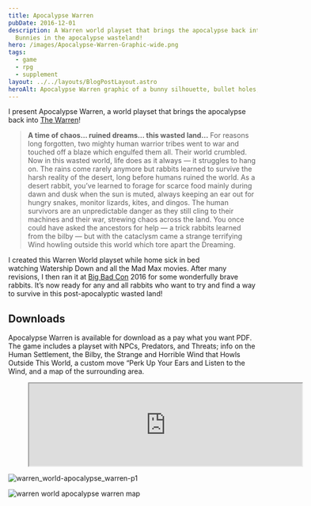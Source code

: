 ```yaml
---
title: Apocalypse Warren
pubDate: 2016-12-01
description: A Warren world playset that brings the apocalypse back into The Warren!
  Bunnies in the apocalypse wasteland!
hero: /images/Apocalypse-Warren-Graphic-wide.png
tags:
  - game
  - rpg
  - supplement
layout: ../../layouts/BlogPostLayout.astro
heroAlt: Apocalypse Warren graphic of a bunny silhouette, bullet holes, and tire tracks
---
```


I present Apocalypse Warren, a world playset that brings the apocalypse back into [The Warren](https://bullypulpitgames.com/games/the-warren/)!

> **A time of chaos… ruined dreams… this wasted land…** For reasons long forgotten, two mighty human warrior tribes went to war and touched off a blaze which engulfed them all. Their world crumbled. Now in this wasted world, life does as it always — it struggles to hang on. The rains come rarely anymore but rabbits learned to survive the harsh reality of the desert, long before humans ruined the world. As a desert rabbit, you’ve learned to forage for scarce food mainly during dawn and dusk when the sun is muted, always keeping an ear out for hungry snakes, monitor lizards, kites, and dingos. The human survivors are an unpredictable danger as they still cling to their machines and their war, strewing chaos across the land. You once could have asked the ancestors for help — a trick rabbits learned from the bilby — but with the cataclysm came a strange terrifying Wind howling outside this world which tore apart the Dreaming.

I created this Warren World playset while home sick in bed watching Watership Down and all the Mad Max movies. After many revisions, I then ran it at [Big Bad Con](https://www.bigbadcon.com/) 2016 for some wonderfully brave rabbits. It’s now ready for any and all rabbits who want to try and find a way to survive in this post-apocalyptic wasted land!

## Downloads

Apocalypse Warren is available for download as a pay what you want PDF. The game includes a playset with NPCs, Predators, and Threats; info on the Human Settlement, the Bilby, the Strange and Horrible Wind that Howls Outside This World, a custom move “Perk Up Your Ears and Listen to the Wind, and a map of the surrounding area.

<figure>
    <iframe loading="lazy" src="https://itch.io/embed/420852?linkback=true" width="552" height="167"></iframe>
</figure>


![warren_world-apocalypse_warren-p1](/images/warren_world-apocalypse_warren-p1.png)

![warren world apocalypse warren map](/images/warren_world-apocalypse_warren-p4.jpeg)
